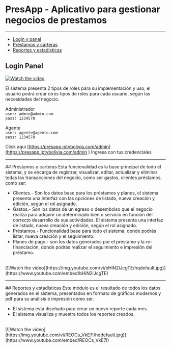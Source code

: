 # PresApp - Aplicativo para gestionar negocios de prestamos
---

- [Login y panel](#section-1)
- [Préstamos y carteras](#section-2)
- [Reportes y estadísticas](#section-3)

<a name="section-1"></a>
## Login Panel

[![Watch the video](https://img.youtube.com/vi/REOCs_VkE7I/hqdefault.jpg)](https://www.youtube.com/embed/REOCs_VkE7I)

El sistema presenta 2 tipos de roles para su implementación y uso, el usuario podrá crear otros tipos de roles para cada usuario, según las necesidades del negocio.

Administrador
<br>
`user: admin@admin.com`
<br>
`pass: 1234578`

Agente
<br>
`user: agente@agente.com`
<br>
`pass: 1234578`

Click aqui [https://presapp.iptvbolivia.com/admin](https://presapp.iptvbolivia.com/admin )
Ingresa con tus credenciales

<hr />
<a name="section-2"></a>
## Préstamos y carteras
Esta funcionalidad es la base principal de todo el sistema, y se encarga de registrar, visualizar, editar, actualizar y eliminar todas las transacciones del negocio, como ser gastos, clientes préstamos, como ser:

<ul>
    <li>Clientes.- Son los datos base para los préstamos y planes, el sistema presenta una interfaz con las opciones de listado, nueva creación  y edición, según el rol asignado.</li>
    <li>Gastos.- Son los datos de un egreso o desembolso que el negocio realiza para adquirir un determinado bien o servicio en función del correcto desarrollo de sus actividades. El sistema presenta una interfaz de listado, nueva creación y edición, según el rol asignado.</li>
    <li>Préstamos.- Funcionalidad base para todo el sistema, donde podrás listar, nueva creación y el seguimiento.</li>
    <li>Planes de pago.- son los datos generados por el préstamo y la re-financiación, donde podrás realizar el seguimiento e impresión  del préstamo.</li>
</ul>
<br />
[![Watch the video](https://img.youtube.com/vi/bHiN2lJcgTE/hqdefault.jpg)](https://www.youtube.com/embed/bHiN2lJcgTE)

<hr />
<a name="section-3"></a>
## Reportes y estadísticas
Este módulo es el resultado de todos los datos generados en el sistema, presentados en formato de gráficos modernos y pdf para su análisis e impresión como ser.

<ul>
    <li>El sistema está diseñado para crear un nuevo reporte cada mes.</li>
    <li>El sistema visualiza y muestra todos los reportes creados.</li>
</ul>
<br />
[![Watch the video](https://img.youtube.com/vi/REOCs_VkE7I/hqdefault.jpg)](https://www.youtube.com/embed/REOCs_VkE7I)